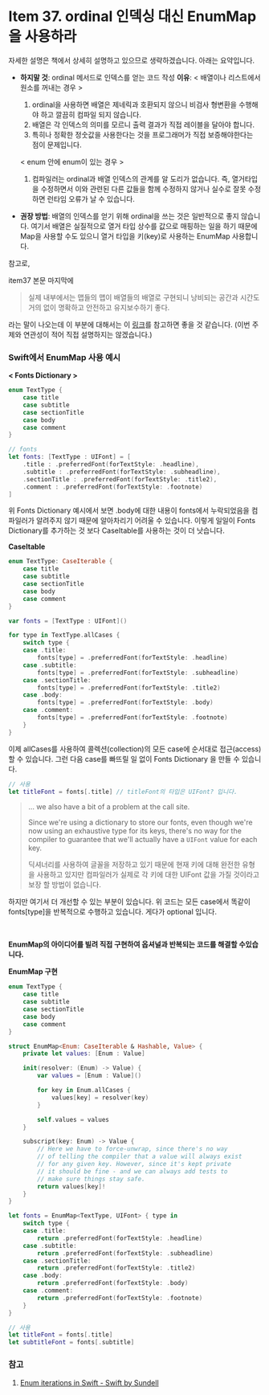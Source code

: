 # Item 37. ordinal 인덱싱 대신 EnumMap을 사용하라

자세한 설명은 책에서 상세히 설명하고 있으므로 생략하겠습니다. 아래는 요약입니다.

* **하지말 것**: ordinal 메서드로 인덱스를 얻는 코드 작성
  **이유**: 
  < 배열이나 리스트에서 원소를 꺼내는 경우 >

  1. ordinal을 사용하면 배열은 제네릭과 호환되지 않으니 비검사 형변환을 수행해야 하고 깔끔히 컴파일 되지 않습니다.
  2. 배열은 각 인덱스의 의미를 모르니 출력 결과가 직접 레이블을 달아야 합니다. 
  3. 특히나 정확한 정숫값을 사용한다는 것을 프로그래머가 직접 보증해야한다는 점이 문제입니다.

   < enum 안에 enum이 있는 경우 >

  1. 컴파일러는 ordinal과 배열 인덱스의 관계를 알 도리가 없습니다. 
     즉, 열거타입을 수정하면서 이와 관련된 다른  값들을 함께 수정하지 않거나 실수로 잘못 수정하면 런타임 오류가 날 수 있습니다. 

* **권장 방법**: 배열의 인덱스를 얻기 위해 ordinal을 쓰는 것은 일반적으로 좋지 않습니다. 여기서 배열은 실질적으로 열거 타입 상수를 값으로 매핑하는 일을 하기 때문에 Map을 사용할 수도 있으니 열거 타입을 키(key)로 사용하는 EnumMap 사용합니다.  

참고로, 

item37 본문 마지막에 

> 실제 내부에서는 맵들의 맵이 배열들의 배열로 구현되니 낭비되는 공간과 시간도 거의 없이 명확하고 안전하고 유지보수하기 좋다. 

라는 말이 나오는데 이 부분에 대해서는 이 [링크](https://www.tutorialspoint.com/difference-between-enummap-and-hashmap-in-java)를 참고하면 좋을 것 같습니다. (이번 주제와 연관성이 적어 직접 설명하지는 않겠습니다.) 



### Swift에서 EnumMap 사용 예시

**< Fonts Dictionary >**

```swift
enum TextType {
    case title
    case subtitle
    case sectionTitle
    case body
    case comment
}

// fonts
let fonts: [TextType : UIFont] = [
    .title : .preferredFont(forTextStyle: .headline),
    .subtitle : .preferredFont(forTextStyle: .subheadline),
    .sectionTitle : .preferredFont(forTextStyle: .title2),
    .comment : .preferredFont(forTextStyle: .footnote)
]
```

위 Fonts Dictionary 예시에서 보면 .body에 대한 내용이 fonts에서 누락되었음을 컴파일러가 알려주지 않기 때문에 알아차리기 어려울 수 있습니다. 이렇게 일일이 Fonts Dictionary를 추가하는 것 보다 CaseItable를 사용하는 것이 더 낫습니다.

**CaseItable**

```swift
enum TextType: CaseIterable {
    case title
    case subtitle
    case sectionTitle
    case body
    case comment
}

var fonts = [TextType : UIFont]()

for type in TextType.allCases {
    switch type {
    case .title:
        fonts[type] = .preferredFont(forTextStyle: .headline)
    case .subtitle:
        fonts[type] = .preferredFont(forTextStyle: .subheadline)
    case .sectionTitle:
        fonts[type] = .preferredFont(forTextStyle: .title2)
    case .body:
        fonts[type] = .preferredFont(forTextStyle: .body)
    case .comment:
        fonts[type] = .preferredFont(forTextStyle: .footnote)
    }
}
```

이제 allCases를 사용하여 콜렉션(collection)의 모든 case에 순서대로 접근(access)할 수 있습니다. 그런 다음 case를 빠뜨릴 일 없이  Fonts Dictionary 을 만들 수 있습니다.

```swift
// 사용
let titleFont = fonts[.title] // titleFont의 타입은 UIFont? 입니다.
```

> ...  we also have a bit of a problem at the call site.
>
> Since we're using a dictionary to store our fonts, even though we're now using an exhaustive type for its keys, there's no way for the compiler to guarantee that we'll actually have a `UIFont` value for each key. 
>
> 딕셔너리를 사용하여 글꼴을 저장하고 있기 때문에 현재 키에 대해 완전한 유형을 사용하고 있지만 컴파일러가 실제로 각 키에 대한 UIFont 값을 가질 것이라고 보장 할 방법이 없습니다.

하지만 여기서 더 개선할 수 있는 부분이 있습니다. 위 코드는 모든 case에서 똑같이 fonts[type]을 반복적으로 수행하고 있습니다. 게다가  optional 입니다. 

<br>

**EnumMap의 아이디어를 빌려 직접 구현하여 옵셔널과 반복되는 코드를 해결할 수있습니다.**

**EnumMap 구현**

```swift
enum TextType {
    case title
    case subtitle
    case sectionTitle
    case body
    case comment
}

struct EnumMap<Enum: CaseIterable & Hashable, Value> {
    private let values: [Enum : Value]

    init(resolver: (Enum) -> Value) {
        var values = [Enum : Value]()

        for key in Enum.allCases {
            values[key] = resolver(key)
        }

        self.values = values
    }

    subscript(key: Enum) -> Value {
        // Here we have to force-unwrap, since there's no way
        // of telling the compiler that a value will always exist
        // for any given key. However, since it's kept private
        // it should be fine - and we can always add tests to
        // make sure things stay safe.
        return values[key]!
    }
}

let fonts = EnumMap<TextType, UIFont> { type in
    switch type {
    case .title:
        return .preferredFont(forTextStyle: .headline)
    case .subtitle:
        return .preferredFont(forTextStyle: .subheadline)
    case .sectionTitle:
        return .preferredFont(forTextStyle: .title2)
    case .body:
        return .preferredFont(forTextStyle: .body)
    case .comment:
        return .preferredFont(forTextStyle: .footnote)
    }
}

// 사용
let titleFont = fonts[.title]
let subtitleFont = fonts[.subtitle]
```



### 참고

1. [Enum iterations in Swift - Swift by Sundell](https://www.swiftbysundell.com/articles/enum-iterations-in-swift-42/)